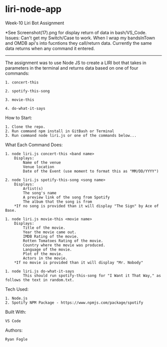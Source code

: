 # liri-node-app
Week-10 Liri Bot Assignment 

*See Screenshot(17).png for display return of data in bash/VS_Code. 
Issues: 
    Can't get my Switch/Case to work. When I wrap my bandsInTown and OMDB api's into fucntions they call/return data. 
    Currently the same data returns when any command it entered.

---------------------------------------------------------------

The assignment was to use Node JS to create a LIRI bot that takes in parameters in the terminal and returns data based on one of four commands: 

    1. concert-this 

    2. spotify-this-song 

    3. movie-this 

    4. do-what-it-says 

How to Start: 

    1. Clone the repo. 
    2. Run command npm install in GitBash or Terminal 
    3. Run command node liri.js or one of the commands below... 

What Each Command Does: 

    1. node liri.js concert-this <band name>
        Displays: 
            Name of the venue
            Venue location
            Date of the Event (use moment to format this as "MM/DD/YYYY")

    2. node liri.js spotify-this-song <song name>
        Displays: 
            Artist(s)
            The song's name
            A preview link of the song from Spotify
            The album that the song is from
        *If no song is provided than it will display "The Sign" by Ace of Base. 

    1. node liri.js movie-this <movie name>
        Displays: 
            Title of the movie.
            Year the movie came out.
            IMDB Rating of the movie.
            Rotten Tomatoes Rating of the movie.
            Country where the movie was produced.
            Language of the movie.
            Plot of the movie.
            Actors in the movie.
        *If no movie is provided than it will display "Mr. Nobody"

    1. node liri.js do-what-it-says
            This should run spotify-this-song for "I Want it That Way," as follows the text in random.txt.



Tech Used: 

    1. Node.js 
    2. Spotify NPM Package - https://www.npmjs.com/package/spotify


Built With: 

    VS Code 


Authors: 

    Ryan Fogle

 




    


